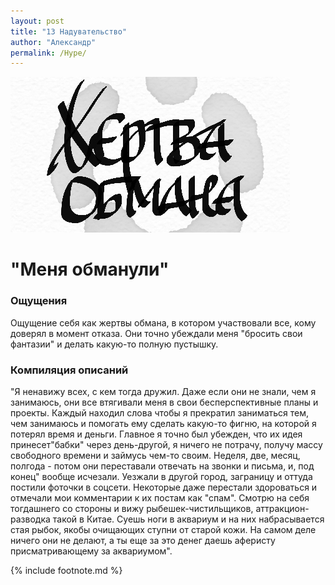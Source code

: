 ```yaml
---
layout: post
title: "13 Надувательство"
author: "Александр"
permalink: /Hype/
---
```

!["Жертва обмана"](/_img/13.jpg)
# "Меня обманули"

### Ощущения
Ощущение себя как жертвы обмана, в котором участвовали все, кому доверял в момент отказа. Они точно убеждали меня "бросить свои фантазии" и делать какую-то полную пустышку.

### Компиляция описаний
"Я ненавижу всех, с кем тогда дружил. Даже если они не знали, чем я занимаюсь, они все втягивали меня в свои бесперспективные планы и проекты. Каждый находил слова чтобы я прекратил заниматься тем, чем занимаюсь и помогать ему сделать какую-то фигню, на которой я потерял время и деньги. Главное я точно был убежден, что их идея принесет"бабки" через день-другой, я ничего не потрачу, получу массу свободного времени и займусь чем-то своим. Неделя, две, месяц, полгода - потом они переставали отвечать на звонки и письма, и, под конец" вообще исчезали. Уезжали в другой город, заграницу и оттуда постили фоточки в соцсети. Некоторые даже перестали здороваться и отмечали мои комментарии к их постам как "спам". Смотрю на себя тогдашнего со стороны и вижу рыбешек-чистильщиков, аттракцион-разводка такой в Китае. Суешь ноги в аквариум и на них набрасывается стая рыбок, якобы очищающих ступни от старой кожи. На самом деле ничего они не делают, а ты еще за это денег даешь аферисту присматривающему за аквариумом".

{% include footnote.md %} 
